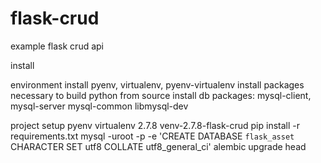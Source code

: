 flask-crud
==========
example flask crud api

install

environment
install pyenv, virtualenv, pyenv-virtualenv
install packages necessary to build python from source
install db packages: mysql-client, mysql-server mysql-common libmysql-dev

project setup
pyenv virtualenv 2.7.8 venv-2.7.8-flask-crud
pip install -r requirements.txt
mysql -uroot -p -e 'CREATE DATABASE `flask_asset` CHARACTER SET utf8 COLLATE utf8_general_ci'
alembic upgrade head
